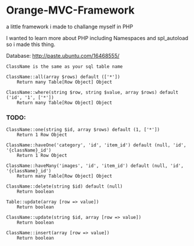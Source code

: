 # Orange-MVC-Framework
a little framework i made to challange myself in PHP

I wanted to learn more about PHP including Namespaces and spl_autoload so i made this thing.

Database: http://paste.ubuntu.com/16468555/

    ClassName is the same as your sql table name

    ClassName::all(array $rows) default (['*'])
        Return many Table[Row Object] Object

    ClassName::where(string $row, string $value, array $rows) default ('id', '1', ['*'])
        Return many Table[Row Object] Object

### TODO:

    ClassName::one(string $id, array $rows) default (1, ['*']) 
        Return 1 Row Object

    ClassName::haveOne('category', 'id', 'item_id') default (null, 'id', '{className}_id')
        Return 1 Row Object

    ClassName::haveMany('images', 'id', 'item_id') default (null, 'id', '{className}_id')
        Return many Table[Row Object] Object

    ClassName::delete(string $id) default (null)
        Return boolean

    Table::update(array [row => value])
        Return boolean

    ClassName::update(string $id, array [row => value])
        Return boolean

    ClassName::insert(array [row => value])
        Return boolean